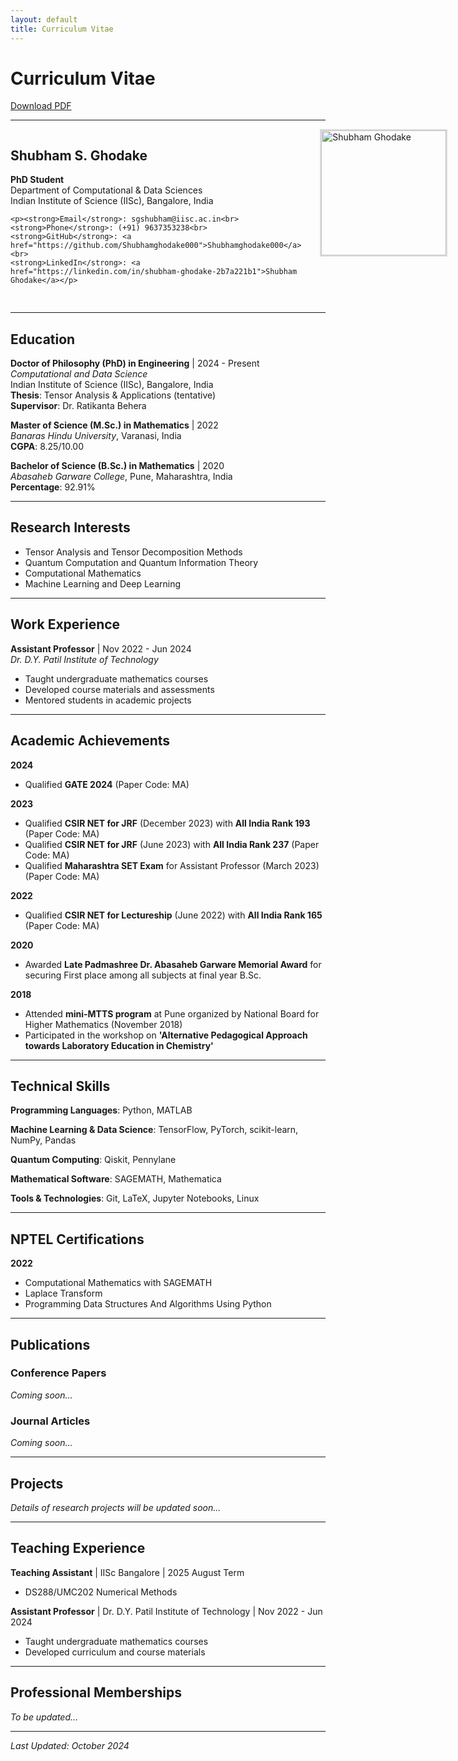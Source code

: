 ```yaml
---
layout: default
title: Curriculum Vitae
---
```

# Curriculum Vitae

[Download PDF](assets/cv/Shubham_Ghodake_CV.pdf)

---

<div style="display: flex; align-items: flex-start; gap: 30px; margin-bottom: 30px;">
  <div style="flex: 1;">
    <h2>Shubham S. Ghodake</h2>
    <p><strong>PhD Student</strong><br>
    Department of Computational & Data Sciences<br>
    Indian Institute of Science (IISc), Bangalore, India</p>
    
    <p><strong>Email</strong>: sgshubham@iisc.ac.in<br>
    <strong>Phone</strong>: (+91) 9637353238<br>
    <strong>GitHub</strong>: <a href="https://github.com/Shubhamghodake000">Shubhamghodake000</a><br>
    <strong>LinkedIn</strong>: <a href="https://linkedin.com/in/shubham-ghodake-2b7a221b1">Shubham Ghodake</a></p>
  </div>
  
  <div style="flex-shrink: 0;">
    <img src="assets/images/profile.jpg" alt="Shubham Ghodake" width="200" height="200" style="object-fit: cover; border: 2px solid #ddd;">
  </div>
</div>

---

## Education

**Doctor of Philosophy (PhD) in Engineering** | 2024 - Present  
*Computational and Data Science*  
Indian Institute of Science (IISc), Bangalore, India  
**Thesis**: Tensor Analysis & Applications (tentative)  
**Supervisor**: Dr. Ratikanta Behera

**Master of Science (M.Sc.) in Mathematics** | 2022  
*Banaras Hindu University*, Varanasi, India  
**CGPA**: 8.25/10.00

**Bachelor of Science (B.Sc.) in Mathematics** | 2020  
*Abasaheb Garware College*, Pune, Maharashtra, India  
**Percentage**: 92.91%

---

## Research Interests
- Tensor Analysis and Tensor Decomposition Methods
- Quantum Computation and Quantum Information Theory
- Computational Mathematics
- Machine Learning and Deep Learning

---

## Work Experience

**Assistant Professor** | Nov 2022 - Jun 2024  
*Dr. D.Y. Patil Institute of Technology*
- Taught undergraduate mathematics courses
- Developed course materials and assessments
- Mentored students in academic projects

---

## Academic Achievements

**2024**  
- Qualified **GATE 2024** (Paper Code: MA)

**2023**  
- Qualified **CSIR NET for JRF** (December 2023) with **All India Rank 193** (Paper Code: MA)
- Qualified **CSIR NET for JRF** (June 2023) with **All India Rank 237** (Paper Code: MA)
- Qualified **Maharashtra SET Exam** for Assistant Professor (March 2023) (Paper Code: MA)

**2022**  
- Qualified **CSIR NET for Lectureship** (June 2022) with **All India Rank 165** (Paper Code: MA)

**2020**  
- Awarded **Late Padmashree Dr. Abasaheb Garware Memorial Award** for securing First place among all subjects at final year B.Sc.

**2018**  
- Attended **mini-MTTS program** at Pune organized by National Board for Higher Mathematics (November 2018)
- Participated in the workshop on **'Alternative Pedagogical Approach towards Laboratory Education in Chemistry'**

---

## Technical Skills

**Programming Languages**: Python, MATLAB

**Machine Learning & Data Science**: TensorFlow, PyTorch, scikit-learn, NumPy, Pandas

**Quantum Computing**: Qiskit, Pennylane

**Mathematical Software**: SAGEMATH, Mathematica

**Tools & Technologies**: Git, LaTeX, Jupyter Notebooks, Linux

---

## NPTEL Certifications

**2022**
- Computational Mathematics with SAGEMATH
- Laplace Transform
- Programming Data Structures And Algorithms Using Python

---

## Publications

### Conference Papers
*Coming soon...*

### Journal Articles
*Coming soon...*

---

## Projects
*Details of research projects will be updated soon...*

---

## Teaching Experience

**Teaching Assistant** | IISc Bangalore | 2025 August Term
- DS288/UMC202 Numerical Methods 

**Assistant Professor** | Dr. D.Y. Patil Institute of Technology | Nov 2022 - Jun 2024
- Taught undergraduate mathematics courses
- Developed curriculum and course materials

---

## Professional Memberships
*To be updated...*

---

*Last Updated: October 2024*

